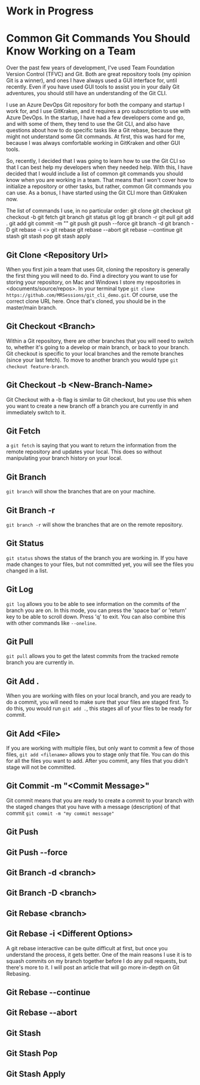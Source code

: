 # Work in Progress
# Common Git Commands You Should Know Working on a Team 

Over the past few years of development, I've used Team Foundation Version Control (TFVC) and Git. Both are great repository tools (my opinion Git is a winner), and ones I have always used a GUI interface for, until recently. Even if you have used GUI tools to assist you in your daily Git adventures, you should still have an understanding of the Git CLI.

I use an Azure DevOps Git repository for both the company and startup I work for, and I use GitKraken, and it requires a pro subscription to use with Azure DevOps. In the startup, I have had a few developers come and go, and with some of them, they tend to use the Git CLI, and also have questions about how to do specific tasks like a Git rebase, because they might not understand some Git commands. At first, this was hard for me, because I was always comfortable working in GitKraken and other GUI tools.

So, recently, I decided that I was going to learn how to use the Git CLI so that I can best help my developers when they needed help. With this, I have decided that I would include a list of common git commands you should know when you are working in a team. That means that I won't cover how to initialize a repository or other tasks, but rather, common Git commands you can use. As a bonus, I have started using the Git CLI more than GitKraken now.

The list of commands I use, in no particular order:
git clone <repository url>
git checkout <branch>
git checkout -b <new-branch-name>
git fetch
git branch
git status
git log
git branch -r
git pull
git add .
git add <file>
git commit -m "<commit message>"
git push
git push --force
git branch -d <branch>
git branch -D <branch>
git rebase -i <>
git rebase <branch>
git rebase --abort
git rebase --continue
git stash
git stash pop
git stash apply
  
## Git Clone \<Repository Url\>
When you first join a team that uses Git, cloning the repository is generally the first thing you will need to do. Find a directory you want to use for storing your repository, on Mac and Windows I store my repositories in <documents/source/repos>. In your terminal type `git clone https://github.com/MRSessions/git_cli_demo.git`. Of course, use the correct clone URL here. Once that's cloned, you should be in the master/main branch.

## Git Checkout \<Branch\>
Within a Git repository, there are other branches that you will need to switch to, whether it's going to a develop or main branch, or back to your branch. Git checkout is specific to your local branches and the remote branches (since your last fetch). To move to another branch you would type `git checkout feature-branch`.

## Git Checkout -b \<New-Branch-Name\>
Git Checkout with a -b flag is similar to Git checkout, but you use this when you want to create a new branch off a branch you are currently in and immediately switch to it.

## Git Fetch
a `git fetch` is saying that you want to return the information from the remote repository and updates your local. This does so without manipulating your branch history on your local.

## Git Branch
`git branch` will show the branches that are on your machine.

## Git Branch -r
`git branch -r` will show the branches that are on the remote repository.

## Git Status
`git status` shows the status of the branch you are working in. If you have made changes to your files, but not committed yet, you will see the files you changed in a list.

## Git Log
`git log` allows you to be able to see information on the commits of the branch you are on. In this mode, you can press the 'space bar' or 'return' key to be able to scroll down. Press 'q' to exit. You can also combine this with other commands like `--oneline`.
## Git Pull
`git pull` allows you to get the latest commits from the tracked remote branch you are currently in.
## Git Add .
When you are working with files on your local branch, and you are ready to do a commit, you will need to make sure that your files are staged first. To do this, you would run `git add .`, this stages all of your files to be ready for commit.
## Git Add \<File\>
If you are working with multiple files, but only want to commit a few of those files, `git add <filename>` allows you to stage only that file. You can do this for all the files you want to add. After you commit, any files that you didn't stage will not be committed.

## Git Commit -m "\<Commit Message\>"
Git commit means that you are ready to create a commit to your branch with the staged changes that you have with a message (description) of that commit `git commit -m "my commit message"`

## Git Push

## Git Push --force

## Git Branch -d \<branch\>

## Git Branch -D \<branch\>

## Git Rebase \<branch\>

## Git Rebase -i \<Different Options\>
A git rebase interactive can be quite difficult at first, but once you understand the process, it gets better. One of the main reasons I use it is to squash commits on my branch together before I do any pull requests, but there's more to it. I will post an article that will go more in-depth on Git Rebasing.

## Git Rebase --continue

## Git Rebase --abort

## Git Stash

## Git Stash Pop

## Git Stash Apply
